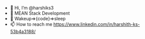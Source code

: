 - 👋 Hi, I’m @harshiks3
- 👀 MEAN Stack Development
- 🌱 Wakeup=>{code}=>sleep
- 📫 How to reach me https://www.linkedin.com/in/harshith-ks-53b4a3188/

<!---
harshiks3/harshiks3 is a ✨ special ✨ repository because its `README.md` (this file) appears on your GitHub profile.
You can click the Preview link to take a look at your changes.
--->
